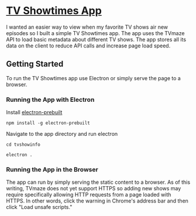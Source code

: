 # [TV Showtimes App](http://www.derrickcraven.com/tvshowinfo/)
I wanted an easier way to view when my favorite TV shows air new episodes so I built a simple TV Showtimes app.
          The app uses the TVmaze API to load basic metadata about different TV shows. The app stores all its data on the client to reduce API calls and increase page load speed.
          
## Getting Started
To run the TV Showtimes app use Electron or simply serve the page to a browser.

### Running the App with Electron
Install [electron-prebuilt](https://github.com/electron-userland/electron-prebuilt)

`npm install -g electron-prebuilt`


Navigate to the app directory and run electron

`cd tvshowinfo`

`electron .`

### Running the App in the Browser
The app can run by simply serving the static content to a browser. As of this writing, TVmaze does not yet support HTTPS so adding new shows may require specifically allowing HTTP requests from a page loaded with HTTPS. In other words, click the warning in Chrome's address bar and then click "Load unsafe scripts."
